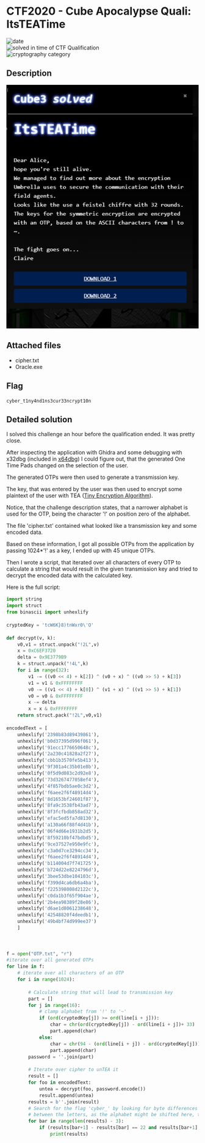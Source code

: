 # CTF2020 - Cube Apocalypse Quali: ItsTEATime

![date](https://img.shields.io/badge/date-20.10.2020-brightgreen.svg)  
![solved in time of CTF Qualification](https://img.shields.io/badge/solved-in%20time%20of%20CTF%20%20Qualification-brightgreen.svg)  
![cryptography category](https://img.shields.io/badge/category-cryptography-lightgrey.svg)

## Description
![desc](desc.png)

## Attached files
- cipher.txt
- Oracle.exe

## Flag
```
cyber_t1ny4nd1ns3cur33ncrypt10n
```

## Detailed solution
I solved this challenge an hour before the qualification ended. It was pretty close.

After inspecting the application with Ghidra and some debugging with x32dbg (included in [x64dbg](https://x64dbg.com/#start)) I could figure out, that the generated One Time Pads changed on the selection of the user.

The generated OTPs were then used to generate a transmission key.

The key, that was entered by the user was then used to encrypt some plaintext of the user with TEA ([Tiny Encryption Algorithm](https://de.wikipedia.org/wiki/Tiny_Encryption_Algorithm)).

Notice, that the challenge description states, that a narrower alphabet is used for the OTP, being the character '!' on position zero of the alphabet.



The file 'cipher.txt' contained what looked like a transmission key and some encoded data.

Based on these information, I got all possible OTPs from the application by passing 1024*'!' as a key, I ended up with 45 unique OTPs.

Then I wrote a script, that iterated over all characters of every OTP to calculate a string that would result in the given transmission key and tried to decrypt the encoded data with the calculated key.

Here is the full script:

```python
import string
import struct
from binascii import unhexlify

cryptedKey = 'tcW6K}8)tnWxr0\'O'

def decrypt(v, k):
    v0,v1 = struct.unpack("!2L",v)
    x = 0xC6EF3720
    delta = 0x9E3779B9
    k = struct.unpack("!4L",k)
    for i in range(32):
        v1 -= ((v0 << 4) + k[2]) ^ (v0 + x) ^ ((v0 >> 5) + k[3])
        v1 = v1 & 0xFFFFFFFF
        v0 -= ((v1 << 4) + k[0]) ^ (v1 + x) ^ ((v1 >> 5) + k[1])
        v0 = v0 & 0xFFFFFFFF
        x -= delta
        x = x & 0xFFFFFFFF
    return struct.pack("!2L",v0,v1)

encodedText = [
    unhexlify('2398b83d89439861'),
    unhexlify('b0d37395d996f061'),
    unhexlify('91ecc1776650648c'),
    unhexlify('2a230c41828a2f27'),
    unhexlify('cbb1b3570fe5b413'),
    unhexlify('9f301a4c35b01e8b'),
    unhexlify('0f5d9d083c2d92e8'),
    unhexlify('73d3267477058ef4'),
    unhexlify('4f857bdb5ae0c3d2'),
    unhexlify('f6aee2f6f48914d4'),
    unhexlify('8d1653bf24601f87'),
    unhexlify('8fa9c3538fb43ad7'),
    unhexlify('8f3fcfbdb858ad32'),
    unhexlify('efac5ed5fa7d8130'),
    unhexlify('a130a66f88f4d41b'),
    unhexlify('06f4d66e1931b2d5'),
    unhexlify('8f59210bf47bdbd5'),
    unhexlify('9ce37527e950e9fc'),
    unhexlify('c3a0d7ce3294cc34'),
    unhexlify('f6aee2f6f48914d4'),
    unhexlify('b114004d7f741725'),
    unhexlify('b724d22e8224796d'),
    unhexlify('3bee53dbe104103c'),
    unhexlify('f399d4ca6db6a4ba'),
    unhexlify('f225398008d2122c'),
    unhexlify('c0da1b3f65f904ae'),
    unhexlify('2b4ea98389f28e86'),
    unhexlify('d6ae1d8061238648'),
    unhexlify('42548820f4deedb1'),
    unhexlify('49b4bf74d999ee37')
    ]



f = open("OTP.txt", "r")
#iterate over all generated OTPs
for line in f:
    # iterate over all characters of an OTP
    for i in range(1024):

        # Calculate string that will lead to transmission key
        part = []
        for j in range(16):
            # clamp alphabet from '!' to '~'
            if (ord(cryptedKey[j]) >= ord(line[i + j])):
                char = chr(ord(cryptedKey[j]) - ord(line[i + j])+ 33)
                part.append(char)
            else:
                char = chr(94 - (ord(line[i + j]) - ord(cryptedKey[j]))+33)
                part.append(char)
        password = ''.join(part)

        # Iterate over cipher to unTEA it
        result = []
        for foo in encodedText:
            untea = decrypt(foo, password.encode())
            result.append(untea)
        results = b''.join(result)
        # Search for the flag 'cyber_' by looking for byte differences
        # between the letters, as the alphabet might be shifted here, too
        for bar in range(len(results) - 3):
            if (results[bar+1] - results[bar] == 22 and results[bar+1] - results[bar+2] == 23 and results[bar+3] - results[bar+2] == 3):
                print(results)
      
```

